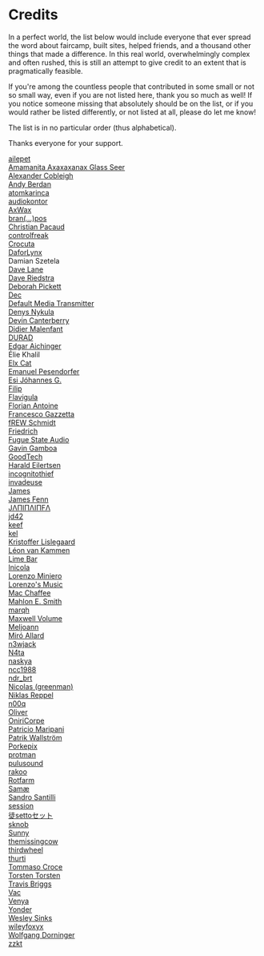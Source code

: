 <!--
    SPDX-FileCopyrightText: 2023-2025 Simon Repp
    SPDX-License-Identifier: CC0-1.0
-->

# Credits

In a perfect world, the list below would include everyone that ever spread the
word about faircamp, built sites, helped friends, and a thousand other things
that made a difference. In this real world, overwhelmingly complex and often
rushed, this is still an attempt to give credit to an extent that is
pragmatically feasible.

If you're among the countless people that contributed in some small or not so
small way, even if you are not listed here, thank you so much as well! If you
notice someone missing that absolutely should be on the list, or if you would
rather be listed differently, or not listed at all, please do let me know!

The list is in no particular order (thus alphabetical).

Thanks everyone for your support.

[ailepet](https://codeberg.org/ailepet)<br>
[Amamanita Axaxaxanax Glass Seer](https://aags.screaming.beauty)<br>
[Alexander Cobleigh](https://cblgh.org)<br>
[Andy Berdan](https://codeberg.org/berdandy)<br>
[atomkarinca](https://fe.disroot.org/users/atomkarinca)<br>
[audiokontor](https://audiokontor.net/)<br>
[AxWax](https://axwax.eu/)<br>
[bran(...)pos](https://www.soundcrack.net/)<br>
[Christian Pacaud](https://www.christianpacaud.com/)<br>
[controlfreak](https://control.org/)<br>
[Crocuta](https://crocutaband.org/)<br>
[DaforLynx](https://dafor.link/)<br>
Damian Szetela<br>
[Dave Lane](https://davelane.nz)<br>
[Dave Riedstra](https://daveriedstra.com/)<br>
[Deborah Pickett](https://icemoonprison.com)<br>
[Dec](https://spacehey.com/dec23k/)<br>
[Default Media Transmitter](https://defaultmediatransmitter.com/)<br>
[Denys Nykula](https://libre.net.ua/)<br>
[Devin Canterberry](https://canterberry.cc/)<br>
[Didier Malenfant](https://didier.malenfant.net/)<br>
[DURAD](https://durad.xyz)<br>
[Edgar Aichinger](https://build.opensuse.org/users/edogawa)<br>
Élie Khalil<br>
[Elx Cat](https://mastodont.cat/@elx)<br>
[Emanuel Pesendorfer](https://emanuel-pesendorfer.at/)<br>
[Esi Jóhannes G.](https://esi.is/)<br>
[Filip](https://autom.zone/)<br>
[Flavigula](https://flavigula.net/)<br>
[Florian Antoine](http://oooooooooo.net/)<br>
[Francesco Gazzetta](https://codeberg.org/fgaz)<br>
[fREW Schmidt](https://blog.afoolishmanifesto.com/)<br>
[Friedrich](https://codeberg.org/Friedrich)<br>
[Fugue State Audio](https://www.fstateaudio.com/)<br>
[Gavin Gamboa](https://gavart.ist/)<br>
[GoodTech](https://codeberg.org/GoodTech)<br>
[Harald Eilertsen](https://volse.net/)<br>
[incognitothief](https://codeberg.org/incognitothief)<br>
[invadeuse](https://codeberg.org/invadeuse)<br>
[James](https://strangetextures.com)<br>
[James Fenn](https://jfenn.me/)<br>
[JΛПIПΛIПFΛ](https://janinainfa.surge.sh/)<br>
[jd42](https://codeberg.org/jd42)<br>
[keef](https://key13.uk)<br>
[kel](https://mastodon.online/@kel)<br>
[Kristoffer Lislegaard](https://lisleg.com/)<br>
[Léon van Kammen](https://2wa.isvery.ninja)<br>
[Lime Bar](https://mastodon.social/@limebar)<br>
[lnicola](https://dend.ro/)<br>
[Lorenzo Miniero](https://fosstodon.org/@lminiero)<br>
[Lorenzo's Music](https://www.lorenzosmusic.com)<br>
[Mac Chaffee](https://www.macchaffee.com)<br>
[Mahlon E. Smith](https://martini.nu/)<br>
[marqh](https://codeberg.org/marqh)<br>
[Maxwell Volume](https://maxvolu.me/)<br>
[Meljoann](https://www.meljoann.com/)<br>
[Miró Allard](https://www.miroallard.com/)<br>
[n3wjack](https://n3wjack.net/)<br>
[N4ta](https://codeberg.org/N4ta)<br>
[naskya](https://naskya.net/)<br>
[ncc1988](https://codeberg.org/ncc1988)<br>
[ndr_brt](https://codeberg.org/ndr_brt)<br>
[Nicolas (greenman)](https://fosstodon.org/@greenman)<br>
[Niklas Reppel](https://parkellipsen.de)<br>
[n00q](https://codeberg.org/n00q)<br>
[Oliver](https://microhive.social/oliver)<br>
[OniriCorpe](https://oniricorpe.eu)<br>
[Patricio Maripani](https://enemigo.cl/)<br>
[Patrik Wallström](https://mastodon.social/@pawal)<br>
[Porkepix](https://github.com/Porkepix)<br>
[protman](https://protman.com/)<br>
[pulusound](https://pulusound.fi/)<br>
[rakoo](https://codeberg.org/rakoo)<br>
[Rotfarm](https://eldritch.cafe/@rotfarm)<br>
[Samæ](https://samae.demer.se/)<br>
[Sandro Santilli](https://strk.kbt.io/)<br>
[session](https://codeberg.org/session)<br>
[徒settoセット](https://setto.basspistol.com/)<br>
[sknob](https://sknob.fr/)<br>
[Sunny](https://sny.sh)<br>
[themissingcow](https://codeberg.org/themissingcow)<br>
[thirdwheel](https://codeberg.org/thirdwheel)<br>
[thurti](https://t3000.uber.space)<br>
[Tommaso Croce](https://mastodon.uno/@toctoc)<br>
[Torsten Torsten](https://torstentorsten.de)<br>
[Travis Briggs](https://travisbriggs.com/)<br>
[Vac](https://crumb.lt/Vac)<br>
[Venya](https://venya.soundslike.pro/)<br>
[Yonder](https://spacey.space/@yonder)<br>
[Wesley Sinks](https://linuxcreative.com)<br>
[wileyfoxyx](https://codeberg.org/wileyfoxyx)<br>
[Wolfgang Dorninger](https://dorninger.servus.at)<br>
[zzkt](https://fo.am/people/nik)

